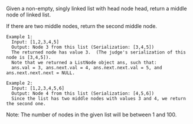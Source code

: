 Given a non-empty, singly linked list with head node head, return a middle node of linked list.

If there are two middle nodes, return the second middle node.

 
```
Example 1:
  Input: [1,2,3,4,5]
  Output: Node 3 from this list (Serialization: [3,4,5])
  The returned node has value 3.  (The judge's serialization of this node is [3,4,5]).
  Note that we returned a ListNode object ans, such that:
  ans.val = 3, ans.next.val = 4, ans.next.next.val = 5, and ans.next.next.next = NULL.

Example 2:
  Input: [1,2,3,4,5,6]
  Output: Node 4 from this list (Serialization: [4,5,6])
  Since the list has two middle nodes with values 3 and 4, we return the second one.
```  

Note:
  The number of nodes in the given list will be between 1 and 100.